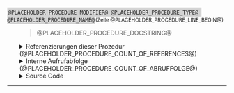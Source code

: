 ﻿





<!-- --------------------------------------------------------------- -->
<!-- NEUE PROZEDUR-DOKUMENTATION -->
<!-- NEUE PROZEDUR-DOKUMENTATION -->
<!-- NEUE PROZEDUR-DOKUMENTATION -->
<!-- --------------------------------------------------------------- -->




<!-- PLACEHOLDER: Initialisierungszeile: -->



<a name="@PLACEHOLDER_PROCEDURE_NAME@"></a>
<span style="background-color: lightgrey; padding: 2px;">```@PLACEHOLDER_PROCEDURE_MODIFIER@ @PLACEHOLDER_PROCEDURE_TYPE@ @PLACEHOLDER_PROCEDURE_NAME@```</span><small>(Zeile @PLACEHOLDER_PROCEDURE_LINE_BEGIN@)</small>






<!--  DocString der Prozedur: -->




<div style="padding-left:2em;">

> @PLACEHOLDER_PROCEDURE_DOCSTRING@






<!--  References der Procedure: -->

<details>

<summary> Referenzierungen dieser Prozedur (@PLACEHOLDER_PROCEDURE_COUNT_OF_REFERENCES@)</summary>

<div style="padding-left:1em;">



@PLACEHOLDER_PROCEDURE_REFERENCES_INTRODUCTION@



@PLACEHOLDER_PROCEDURE_REFERENCES_ENTRY@



</details

</div>








<!--  CALL SEQUENCE Abruffolge: -->


<details>
    <summary>      Interne Aufrufabfolge (@PLACEHOLDER_PROCEDURE_COUNT_OF_ABRUFFOLGE@)</summary>

---


@PLACEHOLDER_PROCEDURE_ABRUFFOLGE_INTRODUCTION@





@PLACEHOLDER_PROCEDURE_CALLING_SEQUENCES_BLOCK@








</details>





<!--  Source Code: -->



<details>
    <summary>      Source Code</summary>

---

```
@PLACEHOLDER_PROCEDURE_SOURCE_CODE@
```

</details>


</div>


---


<!-- --------------------------------------------------------------- -->
<!-- --------------------------------------------------------------- -->


























